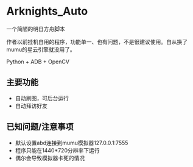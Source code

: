 # Arknights_Auto

 一个简陋的明日方舟脚本

 作者以前挂机自用的程序，功能单一、也有问题，不是很建议使用。自从换了mumu的星云引擎就没用了。

Python + ADB + OpenCV

## 主要功能

 - 自动刷图，可后台运行
 - 自动拜访好友
  
## 已知问题/注意事项

 - 默认设置abd连接到mumu模拟器127.0.0.1:7555
 - 程序只能在1440*720分辨率下运行
 - 偶尔会导致模拟器卡死的情况